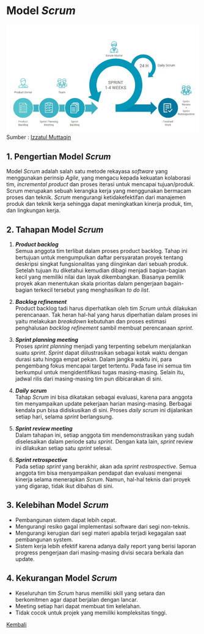 # Model *Scrum*
![Scrum](images/scrum.png)  
Sumber : [Izzatul Muttaqin](https://medium.com/ppl-c6-big-data/ppl-6-0-week-3-4-scrum-ad0c8341a5c9)

## 1. Pengertian Model *Scrum*
Model *Scrum* adalah salah satu metode rekayasa *software* yang menggunakan perinsip *Agile*, yang mengacu kepada kekuatan kolaborasi tim, *incremental product* dan proses iterasi untuk mencapai tujuan/produk. Scrum merupakan sebuah kerangka kerja yang menggunakan bermacam proses dan teknik. *Scrum* mengurangi ketidakefektifan dari manajemen produk dan teknik kerja sehingga dapat meningkatkan kinerja produk, tim, dan lingkungan kerja.

## 2. Tahapan Model *Scrum*
  1. ***Product backlog***  
  Semua anggota tim terlibat dalam proses product backlog. Tahap ini bertujuan untuk mengumpulkan daftar persyaratan proyek tentang deskripsi singkat fungsionalitas yang diinginkan dari sebuah produk. Setelah tujuan itu diketahui kemudian dibagi menjadi bagian-bagian kecil yang memiliki nilai dan layak dikembangkan. Biasanya pemilik proyek akan menentukan skala prioritas dalam pengerjaan bagain-bagian terkecil tersebut yang menghasilkan *to do list*. 

  2. ***Backlog refinement***  
  Product backlog tadi harus diperhatikan oleh tim *Scrum* untuk dilakukan perencanaan. Tak heran hal-hal yang harus diperhatian dalam proses ini yaitu melakukan *breakdown* kebutuhan dan proses estimasi penghalusan *backlog refinement* sambil membuat perencanaan *sprint*.

  3. ***Sprint planning meeting***  
  Proses *sprint planning* menjadi yang terpenting sebelum menjalankan suatu *sprint*. *Sprint* dapat diilustrasikan sebagai kotak waktu dengan durasi satu hingga empat pekan. Dalam jangka waktu ini, para pengembang fokus mencapai target tertentu. Pada fase ini semua tim berkumpul untuk mengidentifikasi tugas masing-masing. Selain itu, jadwal rilis dari masing-masing tim pun dibicarakan di sini.

  4. ***Daily scrum***  
  Tahap *Scrum* ini bisa dikatakan sebagai evaluasi, karena para anggota tim menyampaikan update pekerjaan harian masing-masing. Berbagai kendala pun bisa didiskusikan di sini. Proses *daily scrum* ini dijalankan setiap hari, selama *sprint* berlangsung.

  5. ***Sprint review meeting***  
  Dalam tahapan ini, setiap anggota tim mendemonstrasikan yang sudah diselesaikan dalam periode satu *sprint*. Dengan kata lain, *sprint* review ini dilakukan setiap satu *sprint* selesai.

  6. ***Sprint retrospective***  
  Pada setiap *sprint* yang berakhir, akan ada *sprint restrospective*. Semua anggota tim bisa menyampaikan pendapat dan evaluasi mengenai kinerja selama menerapkan *Scrum*. Namun, hal-hal teknis dari proyek yang digarap, tidak ikut dibahas di sini. 

## 3. Kelebihan Model *Scrum*
  - Pembangunan sistem dapat lebih cepat.
  - Mengurangi resiko gagal implementasi software dari segi non-teknis.
  - Mengurangi kerugian dari segi materi apabila terjadi kegagalan saat pembangunan system.
  - Sistem kerja lebih efektif karena adanya daily report yang berisi laporan progress pengerjaan dari masing-masing divisi secara berkala dan update.

## 4. Kekurangan Model *Scrum*
  - Keseluruhan tim *Scrum* harus memiliki skill yang setara dan berkomitmen agar dapat berjalan dengan lancar.
  - Meeting setiap hari dapat membuat tim kelelahan.
  - Tidak cocok untuk projek yang memiliki kompleksitas tinggi.

[Kembali](README.md)